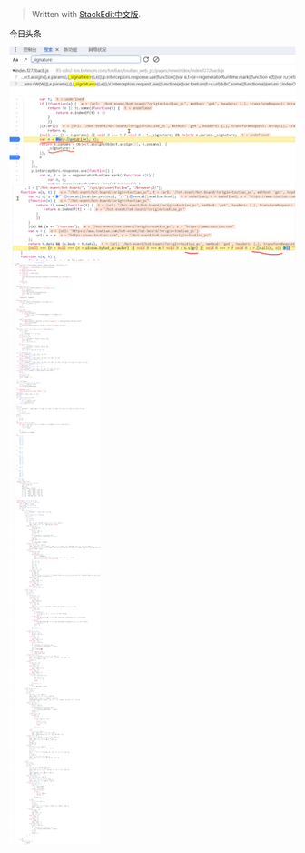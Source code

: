 


> Written with [StackEdit中文版](https://stackedit.cn/).

今日头条

![输入图片说明](/imgs/2023-12-10/C7gsOKoQtoVjTetN.png)
![sign值构建的地方](/imgs/2023-12-10/tUbeeg8zQ6l0V4uP.png)
![源码图片](/imgs/2023-12-10/wPOnHva3jnhPuinR.png)
![输入图片说明](/imgs/2023-12-10/E7JI42Dgsf6G1nMW.png)

<!--stackedit_data:
eyJoaXN0b3J5IjpbMTUxMDQ0OTM2NiwtMjUwMjAzODk3LC02OD
czNjEzNjldfQ==
-->